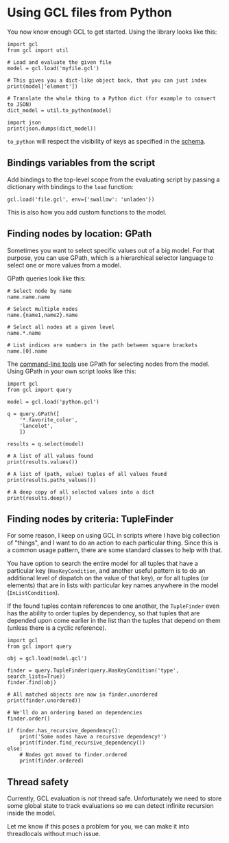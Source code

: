Using GCL files from Python
===========================

You now know enough GCL to get started. Using the library looks like this:

    import gcl
    from gcl import util

    # Load and evaluate the given file
    model = gcl.load('myfile.gcl')

    # This gives you a dict-like object back, that you can just index
    print(model['element'])

    # Translate the whole thing to a Python dict (for example to convert to JSON)
    dict_model = util.to_python(model)

    import json
    print(json.dumps(dict_model))

`to_python` will respect the visibility of keys as specified in the [schema](schemas.html).

Bindings variables from the script
----------------------------------

Add bindings to the top-level scope from the evaluating script by passing a dictionary with bindings
to the `load` function:

    gcl.load('file.gcl', env={'swallow': 'unladen'})

This is also how you add custom functions to the model.

Finding nodes by location: GPath
--------------------------------

Sometimes you want to select specific values out of a big model. For that purpose, you can use
GPath, which is a hierarchical selector language to select one or more values from a model.

GPath queries look like this:

    # Select node by name
    name.name.name

    # Select multiple nodes 
    name.{name1,name2}.name

    # Select all nodes at a given level
    name.*.name

    # List indices are numbers in the path between square brackets
    name.[0].name

The [command-line tools](command_line_tools.html) use GPath for selecting nodes from the model.
Using GPath in your own script looks like this:

    import gcl
    from gcl import query

    model = gcl.load('python.gcl')

    q = query.GPath([
        '*.favorite_color',
        'lancelot',
        ])

    results = q.select(model)

    # A list of all values found
    print(results.values())

    # A list of (path, value) tuples of all values found
    print(results.paths_values())

    # A deep copy of all selected values into a dict
    print(results.deep())


Finding nodes by criteria: TupleFinder
--------------------------------------

For some reason, I keep on using GCL in scripts where I have big collection of
"things", and I want to do an action to each particular thing. Since this is a
common usage pattern, there are some standard classes to help with that.

You have option to search the entire model for all tuples that have a particular
key (`HasKeyCondition`, and another useful pattern is to do an additional level
of dispatch on the value of that key), or for all tuples (or elements) that are
in lists with particular key names anywhere in the model (`InListCondition`).

If the found tuples contain references to one another, the `TupleFinder` even
has the ability to order tuples by dependency, so that tuples that are depended
upon come earlier in the list than the tuples that depend on them (unless there
is a cyclic reference).

    import gcl
    from gcl import query

    obj = gcl.load(model.gcl')

    finder = query.TupleFinder(query.HasKeyCondition('type', search_lists=True))
    finder.find(obj)

    # All matched objects are now in finder.unordered
    print(finder.unordered))

    # We'll do an ordering based on dependencies
    finder.order()

    if finder.has_recursive_dependency():
        print('Some nodes have a recursive dependency!')
        print(finder.find_recursive_dependency())
    else:
        # Nodes got moved to finder.ordered
        print(finder.ordered)


Thread safety
-------------

Currently, GCL evaluation is _not_ thread safe. Unfortunately we need to store some global state to
track evaluations so we can detect infinite recursion inside the model.

Let me know if this poses a problem for you, we can make it into threadlocals without much issue.
